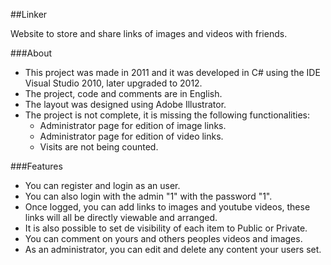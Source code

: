 ##Linker

Website to store and share links of images and videos with friends.

###About

- This project was made in 2011 and it was developed in C# using the IDE Visual Studio 2010, later upgraded to 2012.
- The project, code and comments are in English.
- The layout was designed using Adobe Illustrator.
- The project is not complete, it is missing the following functionalities:
  - Administrator page for edition of image links.
  - Administrator page for edition of video links.
  - Visits are not being counted.

###Features

- You can register and login as an user.
- You can also login with the admin "1" with the password "1".
- Once logged, you can add links to images and youtube videos, these links will all be directly viewable and arranged.
- It is also possible to set de visibility of each item to Public or Private.
- You can comment on yours and others peoples videos and images.
- As an administrator, you can edit and delete any content your users set.
